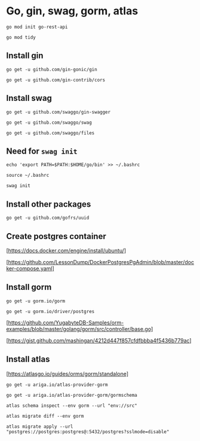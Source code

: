 # Go, gin, swag, gorm, atlas

`go mod init go-rest-api`

`go mod tidy`

## Install gin

`go get -u github.com/gin-gonic/gin`

`go get -u github.com/gin-contrib/cors`

## Install swag

`go get -u github.com/swaggo/gin-swagger`

`go get -u github.com/swaggo/swag`

`go get -u github.com/swaggo/files`

## Need for `swag init`

`echo 'export PATH=$PATH:$HOME/go/bin' >> ~/.bashrc`

`source ~/.bashrc`

`swag init`

## Install other packages

`go get -u github.com/gofrs/uuid`

## Create postgres container

[https://docs.docker.com/engine/install/ubuntu/]

[https://github.com/LessonDump/DockerPostgresPgAdmin/blob/master/docker-compose.yaml]

## Install gorm

`go get -u gorm.io/gorm`

`go get -u gorm.io/driver/postgres`

[https://github.com/YugabyteDB-Samples/orm-examples/blob/master/golang/gorm/src/controller/base.go]

[https://gist.github.com/mashingan/4212d447f857cfdfbbba4f5436b779ac]

## Install atlas

[https://atlasgo.io/guides/orms/gorm/standalone]

`go get -u ariga.io/atlas-provider-gorm`

`go get -u ariga.io/atlas-provider-gorm/gormschema`

`atlas schema inspect --env gorm --url "env://src"`

`atlas migrate diff --env gorm`

`atlas migrate apply --url "postgres://postgres:postgres@:5432/postgres?sslmode=disable"`
